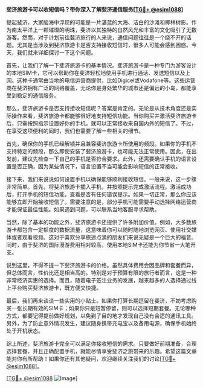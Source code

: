 **斐济旅游卡可以收短信吗？带你深入了解斐济通信服务[[TG💪+ @esim1088](https://t.me/s/esim1088)]**

提起斐济，大家脑海中浮现的可能是一片湛蓝的大海、洁白的沙滩和椰林树影。作为南太平洋上一颗璀璨的明珠，斐济以其独特的自然风光和丰富的文化吸引了无数游客。然而，对于计划前往斐济旅行的人来说，通信问题往往是一个绕不开的话题。尤其是当涉及到斐济旅游卡是否支持接收短信时，很多人可能会感到困惑。今天，我们就来详细探讨一下这个问题。

首先，让我们了解一下斐济旅游卡的基本情况。斐济旅游卡是一种专门为游客设计的本地SIM卡，它可以帮助你在斐济轻松地使用手机进行通话、发送短信以及上网。这种卡通常由当地的电信运营商提供，比如Digicel或Vodafone等。这些运营商在斐济拥有广泛的网络覆盖，无论你是身处繁华的城市还是偏远的小岛，都能享受到稳定的通信服务。

那么，斐济旅游卡是否支持接收短信呢？答案是肯定的。无论是从技术角度还是实际操作来看，斐济旅游卡都能够很好地支持短信功能。当你购买并激活斐济旅游卡后，只需按照指示设置好你的手机，就可以正常接收来自国内外的短信了。不过，在享受这项便利的同时，我们也需要了解一些相关的细节。

首先，确保你的手机已经解锁并且兼容斐济旅游卡所使用的频段。如果你的手机不支持特定的频段，那么即使安装了斐济旅游卡，也可能无法正常使用。因此，在出发前，建议先检查一下自己的手机是否符合要求。此外，还需要确认手机的语言设置是否正确，因为某些情况下，语言设置不当可能会影响短信的正常接收。

接下来，我们来说说如何设置手机以确保能够顺利接收短信。一般来说，这一步骤非常简单。首先，将斐济旅游卡插入手机，并按照提示完成激活流程。激活成功后，打开手机的短信功能，查看是否有任何错误提示。如果一切正常，那么你应该能够立即开始接收短信了。需要注意的是，部分手机可能需要手动选择网络运营商才能保证最佳性能。如果遇到问题，可以联系当地客服寻求帮助。

当然，除了基本的功能之外，斐济旅游卡还提供了许多附加价值。例如，大多数旅游卡都包含一定额度的数据流量，这意味着你可以随时随地浏览网页、使用社交媒体或者观看视频。这对于喜欢分享旅途点滴的朋友们来说无疑是一个巨大的福音。同时，由于斐济的国际漫游费用相对较高，使用本地SIM卡还能为你节省一大笔开支。

说到这里，不得不提一下斐济旅游卡的价格。虽然具体费用会因品牌和套餐而异，但总体而言，性价比还是相当高的。特别是对于预算有限的旅行者而言，这是一种非常经济实惠的选择。而且，随着电子签注业务的发展，越来越多的人选择通过线上平台购买斐济旅游卡，既方便又快捷。

最后，我们再来谈谈一些实用的小贴士。如果你打算长期逗留在斐济，不妨考虑购买一张长期有效的SIM卡；如果你只是短暂停留，则可以选择短期套餐。无论哪种方式，都要记得提前做好规划，以免到了目的地才发现自己没有合适的通讯工具。另外，为了防止意外情况发生，建议随身携带充电宝以及备用电源，确保手机始终处于开机状态。

综上所述，斐济旅游卡完全可以满足你接收短信的需求。只要做好前期准备，合理选择套餐，并且正确配置手机，就能尽情享受斐济之旅带来的乐趣。希望这篇文章能对你有所帮助！如果你还有其他疑问，欢迎继续关注我们的讨论[[TG💪+ @esim1088](https://t.me/s/esim1088)]。

[[TG💪+ @esim1088](https://t.me/s/esim1088) ![Image](https://i.postimg.cc/4NQfJmqS/Snipaste-2025-05-13-00-14-12.png)]